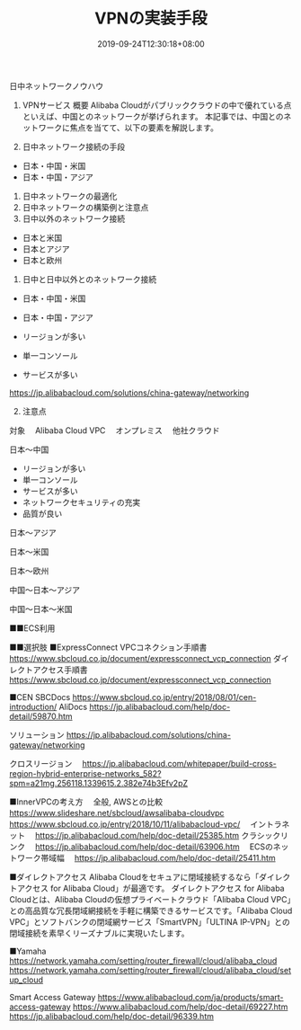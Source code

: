 ﻿---
title: "VPNの実装手段"
description: "Alibaba Cloudで日本リージョンと各所をVPN接続する時のフォーマットを紹介します。"
date: 2019-09-24T12:30:18+08:00
weight: 30
draft: true
---
日中ネットワークノウハウ

1. VPNサービス
概要
Alibaba Cloudがパブリッククラウドの中で優れている点といえば、中国とのネットワークが挙げられます。
本記事では、中国とのネットワークに焦点を当てて、以下の要素を解説します。

1. 日中ネットワーク接続の手段
  - 日本・中国・米国
  - 日本・中国・アジア
1. 日中ネットワークの最適化
1. 日中ネットワークの構築例と注意点
1. 日中以外のネットワーク接続
  - 日本と米国
  - 日本とアジア
  - 日本と欧州
1. 日中と日中以外とのネットワーク接続
  - 日本・中国・米国
  - 日本・中国・アジア

 - リージョンが多い
 - 単一コンソール
 - サービスが多い


https://jp.alibabacloud.com/solutions/china-gateway/networking

2. 注意点

対象
　Alibaba Cloud VPC
　オンプレミス
　他社クラウド

日本〜中国
 - リージョンが多い
 - 単一コンソール
 - サービスが多い
 - ネットワークセキュリティの充実
 - 品質が良い

日本〜アジア

日本〜米国

日本〜欧州

中国〜日本〜アジア

中国〜日本〜米国

■■ECS利用


■■選択肢
■ExpressConnect
VPCコネクション手順書
https://www.sbcloud.co.jp/document/expressconnect_vcp_connection
ダイレクトアクセス手順書
https://www.sbcloud.co.jp/document/expressconnect_vcp_connection


■CEN
SBCDocs https://www.sbcloud.co.jp/entry/2018/08/01/cen-introduction/
AliDocs https://jp.alibabacloud.com/help/doc-detail/59870.htm

ソリューション
https://jp.alibabacloud.com/solutions/china-gateway/networking

クロスリージョン
　https://jp.alibabacloud.com/whitepaper/build-cross-region-hybrid-enterprise-networks_582?spm=a21mg.256118.1339615.2.382e74b3Efv2pZ

■InnerVPCの考え方
　全般, AWSとの比較
　https://www.slideshare.net/sbcloud/awsalibaba-cloudvpc
　https://www.sbcloud.co.jp/entry/2018/10/11/alibabacloud-vpc/
　イントラネット
　https://jp.alibabacloud.com/help/doc-detail/25385.htm
 クラシックリンク
　https://jp.alibabacloud.com/help/doc-detail/63906.htm
　ECSのネットワーク帯域幅
　https://jp.alibabacloud.com/help/doc-detail/25411.htm


■ダイレクトアクセス
Alibaba Cloudをセキュアに閉域接続するなら「ダイレクトアクセス for Alibaba Cloud」が最適です。
ダイレクトアクセス for Alibaba Cloudとは、Alibaba Cloudの仮想プライベートクラウド「Alibaba Cloud VPC」との高品質な冗長閉域網接続を手軽に構築できるサービスです。「Alibaba Cloud VPC」とソフトバンクの閉域網サービス「SmartVPN」「ULTINA IP-VPN」との閉域接続を素早くリーズナブルに実現いたします。

■Yamaha
https://network.yamaha.com/setting/router_firewall/cloud/alibaba_cloud
https://network.yamaha.com/setting/router_firewall/cloud/alibaba_cloud/setup_cloud


Smart Access Gateway
https://www.alibabacloud.com/ja/products/smart-access-gateway
https://www.alibabacloud.com/help/doc-detail/69227.htm
https://jp.alibabacloud.com/help/doc-detail/96339.htm
